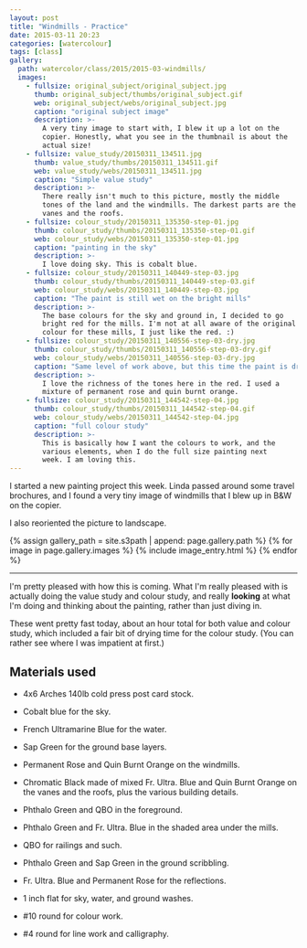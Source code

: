 ```yaml
---
layout: post
title: "Windmills - Practice"
date: 2015-03-11 20:23
categories: [watercolour]
tags: [class]
gallery:
  path: watercolor/class/2015/2015-03-windmills/
  images:
    - fullsize: original_subject/original_subject.jpg
      thumb: original_subject/thumbs/original_subject.gif
      web: original_subject/webs/original_subject.jpg
      caption: "original subject image"
      description: >-
        A very tiny image to start with, I blew it up a lot on the
        copier. Honestly, what you see in the thumbnail is about the
        actual size!
    - fullsize: value_study/20150311_134511.jpg
      thumb: value_study/thumbs/20150311_134511.gif
      web: value_study/webs/20150311_134511.jpg
      caption: "Simple value study"
      description: >-
        There really isn't much to this picture, mostly the middle
        tones of the land and the windmills. The darkest parts are the
        vanes and the roofs.
    - fullsize: colour_study/20150311_135350-step-01.jpg
      thumb: colour_study/thumbs/20150311_135350-step-01.gif
      web: colour_study/webs/20150311_135350-step-01.jpg
      caption: "painting in the sky"
      description: >-
        I love doing sky. This is cobalt blue.
    - fullsize: colour_study/20150311_140449-step-03.jpg
      thumb: colour_study/thumbs/20150311_140449-step-03.gif
      web: colour_study/webs/20150311_140449-step-03.jpg
      caption: "The paint is still wet on the bright mills"
      description: >-
        The base colours for the sky and ground in, I decided to go
        bright red for the mills. I'm not at all aware of the original
        colour for these mills, I just like the red. :)
    - fullsize: colour_study/20150311_140556-step-03-dry.jpg
      thumb: colour_study/thumbs/20150311_140556-step-03-dry.gif
      web: colour_study/webs/20150311_140556-step-03-dry.jpg
      caption: "Same level of work above, but this time the paint is dry."
      description: >-
        I love the richness of the tones here in the red. I used a
        mixture of permanent rose and quin burnt orange.
    - fullsize: colour_study/20150311_144542-step-04.jpg
      thumb: colour_study/thumbs/20150311_144542-step-04.gif
      web: colour_study/webs/20150311_144542-step-04.jpg
      caption: "full colour study"
      description: >-
        This is basically how I want the colours to work, and the
        various elements, when I do the full size painting next
        week. I am loving this.
---
```


I started a new painting project this week. Linda passed around some
travel brochures, and I found a very tiny image of windmills that I
blew up in B&W on the copier.

I also reoriented the picture to landscape.

{% assign gallery_path = site.s3path | append: page.gallery.path %}
{% for image in page.gallery.images %}
{% include image_entry.html %}
{% endfor %}


*******

I'm pretty pleased with how this is coming. What I'm really pleased
with is actually doing the value study and colour study, and really
**looking** at what I'm doing and thinking about the painting, rather
than just diving in.

These went pretty fast today, about an hour total for both value and
colour study, which included a fair bit of drying time for the colour
study. (You can rather see where I was impatient at first.)

## Materials used

* 4x6 Arches 140lb cold press post card stock.

* Cobalt blue for the sky.
* French Ultramarine Blue for the water.
* Sap Green for the ground base layers.
* Permanent Rose and Quin Burnt Orange on the windmills.
* Chromatic Black made of mixed Fr. Ultra. Blue and Quin Burnt Orange
  on the vanes and the roofs, plus the various building details.
* Phthalo Green and QBO in the foreground.
* Phthalo Green and Fr. Ultra. Blue in the shaded area under the
  mills.
* QBO for railings and such.
* Phthalo Green and Sap Green in the ground scribbling.
* Fr. Ultra. Blue and Permanent Rose for the reflections.

* 1 inch flat for sky, water, and ground washes.
* #10 round for colour work.
* #4 round for line work and calligraphy.
